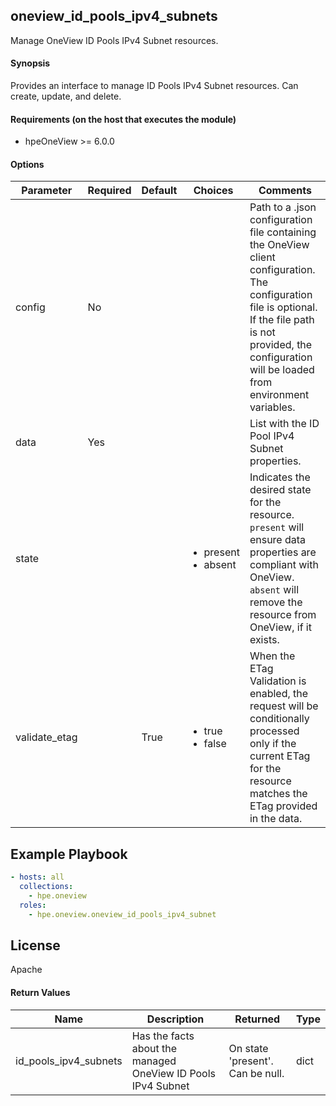 ## oneview_id_pools_ipv4_subnets
Manage OneView ID Pools IPv4 Subnet resources.

#### Synopsis
 Provides an interface to manage ID Pools IPv4 Subnet resources. Can create, update, and delete.

#### Requirements (on the host that executes the module)
  * hpeOneView >= 6.0.0

#### Options

| Parameter     | Required    | Default  | Choices    | Comments |
| ------------- |-------------| ---------|----------- |--------- |
| config  |   No  |  | |  Path to a .json configuration file containing the OneView client configuration. The configuration file is optional. If the file path is not provided, the configuration will be loaded from environment variables.  |
| data  |   Yes  |  | |  List with the ID Pool IPv4 Subnet properties.  |
| state  |   |  | <ul> <li>present</li>  <li>absent</li> </ul> |  Indicates the desired state for the resource. `present` will ensure data properties are compliant with OneView. `absent` will remove the resource from OneView, if it exists.  |
| validate_etag  |   |  True  | <ul> <li>true</li>  <li>false</li> </ul> |  When the ETag Validation is enabled, the request will be conditionally processed only if the current ETag for the resource matches the ETag provided in the data.  |

## Example Playbook

```yaml
- hosts: all
  collections:
    - hpe.oneview
  roles:
    - hpe.oneview.oneview_id_pools_ipv4_subnet
```

## License

Apache

#### Return Values

| Name          | Description  | Returned | Type       |
| ------------- |-------------| ---------|----------- |
| id_pools_ipv4_subnets | Has the facts about the managed OneView ID Pools IPv4 Subnet |  On state 'present'. Can be null. |  dict |
